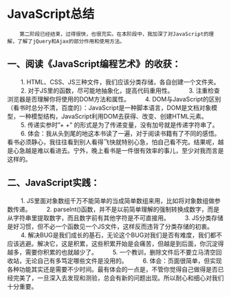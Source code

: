 ﻿# JavaScript总结

        第二阶段已经结束，过得很快，也很充实。在本阶段中，我加深了对JavaScript的理解，了解了jQuery和Ajax的部分作用和使用方法。
         
## 一、阅读《JavaScript编程艺术》的收获：

&nbsp;&nbsp;&nbsp;&nbsp;&nbsp;&nbsp;&nbsp;&nbsp;1. HTML、CSS、JS三种文件，我们应该分类存储，各自创建一个文件夹。
&nbsp;&nbsp;&nbsp;&nbsp;&nbsp;&nbsp;&nbsp;&nbsp;2. 对于JS里的函数，尽可能地抽象化，提高代码重用性。
&nbsp;&nbsp;&nbsp;&nbsp;&nbsp;&nbsp;&nbsp;&nbsp;3. 注重检查浏览器是否理解你将使用的DOM方法和属性。
&nbsp;&nbsp;&nbsp;&nbsp;&nbsp;&nbsp;&nbsp;&nbsp;4. DOM与JavaScript的区别（看书时总分不清，百度的）：JavaScript是一种脚本语言，DOM是文档对象模型，一种模型结构，JavaScript利用DOM去获得、改变、创建HTML元素。
&nbsp;&nbsp;&nbsp;&nbsp;&nbsp;&nbsp;&nbsp;&nbsp;5. 传递实参时”+ +” 的形式是为了传递变量，没有加号就是传递字符串了。
&nbsp;&nbsp;&nbsp;&nbsp;&nbsp;&nbsp;&nbsp;&nbsp;6. 体会：我从头到尾的地这本书读了一遍，对于阅读书籍有了不同的感悟。看书必须静心，我往往看到别人看得飞快就特别心急，怕自己看不完。结果呢，越是心急越是难以看进去。宁外，晚上看书是一件很有效率的事儿，至少对我而言是这样的。
            
## 二、JavaScript实践：
&nbsp;&nbsp;&nbsp;&nbsp;&nbsp;&nbsp;&nbsp;&nbsp;1. JS里面对象数组千万不能简单的当成简单数组来用，比如将对象数组做参数传递。
&nbsp;&nbsp;&nbsp;&nbsp;&nbsp;&nbsp;&nbsp;&nbsp;2. parselnt()函数，并不是以前简单理解的强制转换成数字，而是从字符串里提取数字，而且数字前有其他字符是不可直接用。
&nbsp;&nbsp;&nbsp;&nbsp;&nbsp;&nbsp;&nbsp;&nbsp;3. JS分类存储是好习惯，但不必一个函数见一个JS文件，这样反而违背了分类存储的初衷。
&nbsp;&nbsp;&nbsp;&nbsp;&nbsp;&nbsp;&nbsp;&nbsp;4. 解决BUG是我们成长的基石，无论这个BUG对我们是否有难度，我们都不应该逃避。解决它，这是积累，这些积累开始是会痛苦，但越是到后面，你沉淀得越多，需要你积累的也就越少了。
&nbsp;&nbsp;&nbsp;&nbsp;&nbsp;&nbsp;&nbsp;&nbsp;5. 一个教训，删除文件后不要立马清空回收站，无论自己有多笃定哪些文件是没用的。
&nbsp;&nbsp;&nbsp;&nbsp;&nbsp;&nbsp;&nbsp;&nbsp;6. 体会：页面很简单，但实现各种功能其实还是需要不少时间。最有体会的一点是，不管你觉得自己做得是否已经完美了，一旦深入去发现和测验，总会有新的问题出现。所以耐心和细心对我们十分重要。







